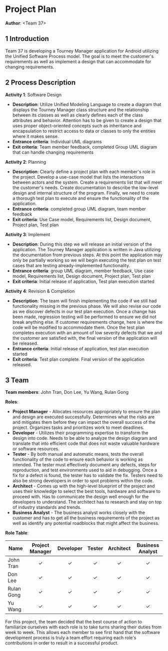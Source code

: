 # Project Plan

**Author**: \<Team 37\>

## 1 Introduction

Team 37 is developing a Tourney Manager application for Android utilizing the Unified Software Process model.  The goal is to meet the customer's requirements as well as implement a design that can accommodate for changing requirements.

## 2 Process Description

**Activity 1**: Software Design
- **Description**:  Utilize Unified Modeling Language to create a diagram that displays the Tourney Manager class structure and the relationship between its classes as well as clearly defines each of the class attributes and behavior.  Attention has to be given to create a design that uses proper object-oriented concepts such as inheritance and encapsulation to restrict access to data or classes to only the entities where it makes sense. 
- **Entrance criteria**: Individual UML diagrams
- **Exit criteria**: Team member feedback, completed Group UML diagram that can handle changing requirements

**Activity 2**:  Planning
- **Description**:  Clearly define a project plan with each member's role in the project.  Develop a use-case model that lists the interactions between actors and the system.  Create a requirements list that will meet the customer's needs.  Create documentation to describe the low-level design and internal structure of the program.  Finally, we need to create a thorough test plan to execute and ensure the functionality of the application. 
- **Entrance criteria**:  completed group UML diagram, team member feedback
- **Exit criteria**: Use Case model, Requirements list, Design document, Project plan, Test plan

**Activity 3**: Implement
- **Description**:  During this step we will release an initial version of the application.  The Tourney Manager application is written in Java utilizing the documentation from previous steps.  At this point the application may only be partially working so we will begin executing the test plan on test cases that are testing already-implemented functionality.
- **Entrance criteria**: group UML diagram, member feedback, Use case model, Requirements list, Design document, Project plan, Test plan
- **Exit criteria**: Initial release of application, Test plan execution started

**Activity 4**: Revision & Completion
- **Description**: The team will finish implementing the code if we still had functionality missing in the previous phase.  We will also revise our code as we discover defects in our test plan execution.  Once a change has been made, regression testing will be performed to ensure we did not break anything else.  If customer requirements change, here is where the code will be modified to accommodate them.  Once the test plan completes execution with an amount of low severity defects that we and the customer are satisfied with, the final version of the application will be released.
- **Entrance criteria**: Initial release of application, test plan execution started
- **Exit criteria**: Test plan complete.  Final version of the application released.

## 3 Team

**Team members**: John Tran, Don Lee, Yu Wang, Rulan Gong

**Roles**: 
- **Project Manager** - Allocates resources appropriately to ensure the plan and design are executed successfully.  Determines what the risks are and mitigates them before they can impact the overall success of the project.  Organizes tasks and prioritizes work to meet deadlines.
- **Developer** - Utilizes their programming expertise to transform the design into code.  Needs to be able to analyze the design diagram and translate that into efficient code that does not waste valuable hardware or software resources. 
- **Tester** - By both manual and automatic means, tests the overall functionality of the code to ensure each behavior is working as intended.  The tester must effectively document any defects, steps for reproduction, and test environments used to aid in debugging.  Once a fix for a defect is found, the tester has to validate the fix.  Testers need to also be strong developers in order to spot problems within the code.
- **Architect** - Comes up with the high-level blueprint of the project and uses their knowledge to select the best tools, hardware and software to proceed with.  Has to communicate the design well enough for the developers to understand.  The architect has to research and stay on top of industry standards and trends. 
- **Business Analyst** - The business analyst works closely with the customer and has to get all the business requirements of the project as well as identify any potential roadblocks that might affect the business.


**Role Table**:

| Name  | Project Manager | Developer | Tester | Architect | Business Analyst |
| ------------- | :-------------: | :-------------: | :-------------: | :-------------: | :-------------: |
| John Tran  |  ✓ | ✓ | ✓ | ✓ | ✓ | 
| Don Lee  | ✓ | ✓ | ✓ | ✓ | ✓ | 
| Rulan Gong  | ✓ | ✓ | ✓ | ✓ | ✓ | 
| Yu Wang  | ✓ | ✓ | ✓ | ✓ | ✓ | 

For this project, the team decided that the best course of action to familiarize ourselves with each role is to take turns sharing their duties from week to week.  This allows each member to see first hand that the software development process is truly a team effort requiring each role's contributions in order to result in a successful product.
